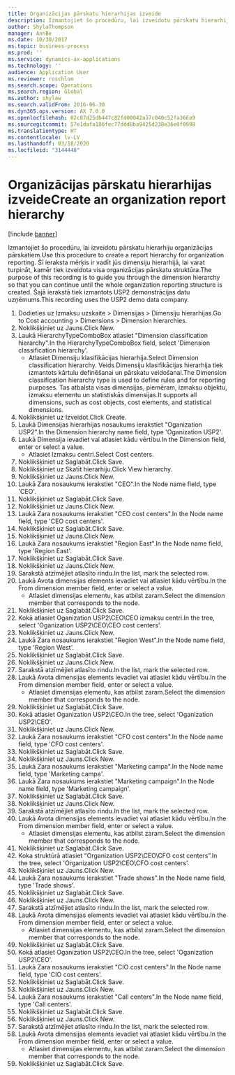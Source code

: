 ```yaml
---
title: Organizācijas pārskatu hierarhijas izveide
description: Izmantojiet šo procedūru, lai izveidotu pārskatu hierarhiju organizācijas pārskatiem.
author: ShylaThompson
manager: AnnBe
ms.date: 10/30/2017
ms.topic: business-process
ms.prod: ''
ms.service: dynamics-ax-applications
ms.technology: ''
audience: Application User
ms.reviewer: roschlom
ms.search.scope: Operations
ms.search.region: Global
ms.author: shylaw
ms.search.validFrom: 2016-06-30
ms.dyn365.ops.version: AX 7.0.0
ms.openlocfilehash: 02c87d25db447c82fd00042a37c040c52fa366a9
ms.sourcegitcommit: 57e1dafa186fec77ddd8ba9425d238e36e0f0998
ms.translationtype: HT
ms.contentlocale: lv-LV
ms.lasthandoff: 03/18/2020
ms.locfileid: "3144448"
---
```

# <a name="create-an-organization-report-hierarchy"></a><span data-ttu-id="6a14a-103">Organizācijas pārskatu hierarhijas izveide</span><span class="sxs-lookup"><span data-stu-id="6a14a-103">Create an organization report hierarchy</span></span>

[!include [banner](../../includes/banner.md)]

<span data-ttu-id="6a14a-104">Izmantojiet šo procedūru, lai izveidotu pārskatu hierarhiju organizācijas pārskatiem.</span><span class="sxs-lookup"><span data-stu-id="6a14a-104">Use this procedure to create a report hierarchy for organization reporting.</span></span> <span data-ttu-id="6a14a-105">Šī ieraksta mērķis ir vadīt jūs dimensiju hierarhijā, lai varat turpināt, kamēr tiek izveidota visa organizācijas pārskatu struktūra.</span><span class="sxs-lookup"><span data-stu-id="6a14a-105">The purpose of this recording is to guide you through the dimension hierarchy so that you can continue until the whole organization reporting structure is created.</span></span> <span data-ttu-id="6a14a-106">Šajā ierakstā tiek izmantots USP2 demonstrācijas datu uzņēmums.</span><span class="sxs-lookup"><span data-stu-id="6a14a-106">This recording uses the USP2 demo data company.</span></span>

1. <span data-ttu-id="6a14a-107">Dodieties uz Izmaksu uzskaite > Dimensijas > Dimensiju hierarhijas.</span><span class="sxs-lookup"><span data-stu-id="6a14a-107">Go to Cost accounting > Dimensions > Dimension hierarchies.</span></span>
2. <span data-ttu-id="6a14a-108">Noklikšķiniet uz Jauns.</span><span class="sxs-lookup"><span data-stu-id="6a14a-108">Click New.</span></span>
3. <span data-ttu-id="6a14a-109">Laukā HierarchyTypeComboBox atlasiet "Dimension classification hierarchy".</span><span class="sxs-lookup"><span data-stu-id="6a14a-109">In the HierarchyTypeComboBox field, select 'Dimension classification hierarchy'.</span></span>
    * <span data-ttu-id="6a14a-110">Atlasiet Dimensiju klasifikācijas hierarhija.</span><span class="sxs-lookup"><span data-stu-id="6a14a-110">Select Dimension classification hierarchy.</span></span> <span data-ttu-id="6a14a-111">Veids Dimensiju klasifikācijas hierarhija tiek izmantots kārtulu definēšanai un pārskatu veidošanai.</span><span class="sxs-lookup"><span data-stu-id="6a14a-111">The Dimension classification hierarchy type is used to define rules and for reporting purposes.</span></span> <span data-ttu-id="6a14a-112">Tas atbalsta visas dimensijas, piemēram, izmaksu objektu, izmaksu elementu un statistiskās dimensijas.</span><span class="sxs-lookup"><span data-stu-id="6a14a-112">It supports all dimensions, such as cost objects, cost elements, and statistical dimensions.</span></span>  
4. <span data-ttu-id="6a14a-113">Noklikšķiniet uz Izveidot.</span><span class="sxs-lookup"><span data-stu-id="6a14a-113">Click Create.</span></span>
5. <span data-ttu-id="6a14a-114">Laukā Dimensijas hierarhijas nosaukums ierakstiet "Oganization USP2".</span><span class="sxs-lookup"><span data-stu-id="6a14a-114">In the Dimension hierarchy name field, type 'Oganization USP2'.</span></span>
6. <span data-ttu-id="6a14a-115">Laukā Dimensija ievadiet vai atlasiet kādu vērtību.</span><span class="sxs-lookup"><span data-stu-id="6a14a-115">In the Dimension field, enter or select a value.</span></span>
    * <span data-ttu-id="6a14a-116">Atlasiet Izmaksu centri.</span><span class="sxs-lookup"><span data-stu-id="6a14a-116">Select Cost centers.</span></span>  
7. <span data-ttu-id="6a14a-117">Noklikšķiniet uz Saglabāt.</span><span class="sxs-lookup"><span data-stu-id="6a14a-117">Click Save.</span></span>
8. <span data-ttu-id="6a14a-118">Noklikšķiniet uz Skatīt hierarhiju.</span><span class="sxs-lookup"><span data-stu-id="6a14a-118">Click View hierarchy.</span></span>
9. <span data-ttu-id="6a14a-119">Noklikšķiniet uz Jauns.</span><span class="sxs-lookup"><span data-stu-id="6a14a-119">Click New.</span></span>
10. <span data-ttu-id="6a14a-120">Laukā Zara nosaukums ierakstiet "CEO".</span><span class="sxs-lookup"><span data-stu-id="6a14a-120">In the Node name field, type 'CEO'.</span></span>
11. <span data-ttu-id="6a14a-121">Noklikšķiniet uz Saglabāt.</span><span class="sxs-lookup"><span data-stu-id="6a14a-121">Click Save.</span></span>
12. <span data-ttu-id="6a14a-122">Noklikšķiniet uz Jauns.</span><span class="sxs-lookup"><span data-stu-id="6a14a-122">Click New.</span></span>
13. <span data-ttu-id="6a14a-123">Laukā Zara nosaukums ierakstiet "CEO cost centers".</span><span class="sxs-lookup"><span data-stu-id="6a14a-123">In the Node name field, type 'CEO cost centers'.</span></span>
14. <span data-ttu-id="6a14a-124">Noklikšķiniet uz Saglabāt.</span><span class="sxs-lookup"><span data-stu-id="6a14a-124">Click Save.</span></span>
15. <span data-ttu-id="6a14a-125">Noklikšķiniet uz Jauns.</span><span class="sxs-lookup"><span data-stu-id="6a14a-125">Click New.</span></span>
16. <span data-ttu-id="6a14a-126">Laukā Zara nosaukums ierakstiet "Region East".</span><span class="sxs-lookup"><span data-stu-id="6a14a-126">In the Node name field, type 'Region East'.</span></span>
17. <span data-ttu-id="6a14a-127">Noklikšķiniet uz Saglabāt.</span><span class="sxs-lookup"><span data-stu-id="6a14a-127">Click Save.</span></span>
18. <span data-ttu-id="6a14a-128">Noklikšķiniet uz Jauns.</span><span class="sxs-lookup"><span data-stu-id="6a14a-128">Click New.</span></span>
19. <span data-ttu-id="6a14a-129">Sarakstā atzīmējiet atlasīto rindu.</span><span class="sxs-lookup"><span data-stu-id="6a14a-129">In the list, mark the selected row.</span></span>
20. <span data-ttu-id="6a14a-130">Laukā Avota dimensijas elements ievadiet vai atlasiet kādu vērtību.</span><span class="sxs-lookup"><span data-stu-id="6a14a-130">In the From dimension member field, enter or select a value.</span></span>
    * <span data-ttu-id="6a14a-131">Atlasiet dimensijas elementu, kas atbilst zaram.</span><span class="sxs-lookup"><span data-stu-id="6a14a-131">Select the dimension member that corresponds to the node.</span></span>  
21. <span data-ttu-id="6a14a-132">Noklikšķiniet uz Saglabāt.</span><span class="sxs-lookup"><span data-stu-id="6a14a-132">Click Save.</span></span>
22. <span data-ttu-id="6a14a-133">Kokā atlasiet Oganization USP2\CEO\CEO izmaksu centri.</span><span class="sxs-lookup"><span data-stu-id="6a14a-133">In the tree, select 'Oganization USP2\CEO\CEO cost centers'.</span></span>
23. <span data-ttu-id="6a14a-134">Noklikšķiniet uz Jauns.</span><span class="sxs-lookup"><span data-stu-id="6a14a-134">Click New.</span></span>
24. <span data-ttu-id="6a14a-135">Laukā Zara nosaukums ierakstiet "Region West".</span><span class="sxs-lookup"><span data-stu-id="6a14a-135">In the Node name field, type 'Region West'.</span></span>
25. <span data-ttu-id="6a14a-136">Noklikšķiniet uz Saglabāt.</span><span class="sxs-lookup"><span data-stu-id="6a14a-136">Click Save.</span></span>
26. <span data-ttu-id="6a14a-137">Noklikšķiniet uz Jauns.</span><span class="sxs-lookup"><span data-stu-id="6a14a-137">Click New.</span></span>
27. <span data-ttu-id="6a14a-138">Sarakstā atzīmējiet atlasīto rindu.</span><span class="sxs-lookup"><span data-stu-id="6a14a-138">In the list, mark the selected row.</span></span>
28. <span data-ttu-id="6a14a-139">Laukā Avota dimensijas elements ievadiet vai atlasiet kādu vērtību.</span><span class="sxs-lookup"><span data-stu-id="6a14a-139">In the From dimension member field, enter or select a value.</span></span>
    * <span data-ttu-id="6a14a-140">Atlasiet dimensijas elementu, kas atbilst zaram.</span><span class="sxs-lookup"><span data-stu-id="6a14a-140">Select the dimension member that corresponds to the node.</span></span>  
29. <span data-ttu-id="6a14a-141">Noklikšķiniet uz Saglabāt.</span><span class="sxs-lookup"><span data-stu-id="6a14a-141">Click Save.</span></span>
30. <span data-ttu-id="6a14a-142">Kokā atlasiet Oganization USP2\CEO.</span><span class="sxs-lookup"><span data-stu-id="6a14a-142">In the tree, select 'Oganization USP2\CEO'.</span></span>
31. <span data-ttu-id="6a14a-143">Noklikšķiniet uz Jauns.</span><span class="sxs-lookup"><span data-stu-id="6a14a-143">Click New.</span></span>
32. <span data-ttu-id="6a14a-144">Laukā Zara nosaukums ierakstiet "CFO cost centers".</span><span class="sxs-lookup"><span data-stu-id="6a14a-144">In the Node name field, type 'CFO cost centers'.</span></span>
33. <span data-ttu-id="6a14a-145">Noklikšķiniet uz Saglabāt.</span><span class="sxs-lookup"><span data-stu-id="6a14a-145">Click Save.</span></span>
34. <span data-ttu-id="6a14a-146">Noklikšķiniet uz Jauns.</span><span class="sxs-lookup"><span data-stu-id="6a14a-146">Click New.</span></span>
35. <span data-ttu-id="6a14a-147">Laukā Zara nosaukums ierakstiet "Marketing campa".</span><span class="sxs-lookup"><span data-stu-id="6a14a-147">In the Node name field, type 'Marketing campa'.</span></span>
36. <span data-ttu-id="6a14a-148">Laukā Zara nosaukums ierakstiet "Marketing campaign".</span><span class="sxs-lookup"><span data-stu-id="6a14a-148">In the Node name field, type 'Marketing campaign'.</span></span>
37. <span data-ttu-id="6a14a-149">Noklikšķiniet uz Saglabāt.</span><span class="sxs-lookup"><span data-stu-id="6a14a-149">Click Save.</span></span>
38. <span data-ttu-id="6a14a-150">Noklikšķiniet uz Jauns.</span><span class="sxs-lookup"><span data-stu-id="6a14a-150">Click New.</span></span>
39. <span data-ttu-id="6a14a-151">Sarakstā atzīmējiet atlasīto rindu.</span><span class="sxs-lookup"><span data-stu-id="6a14a-151">In the list, mark the selected row.</span></span>
40. <span data-ttu-id="6a14a-152">Laukā Avota dimensijas elements ievadiet vai atlasiet kādu vērtību.</span><span class="sxs-lookup"><span data-stu-id="6a14a-152">In the From dimension member field, enter or select a value.</span></span>
    * <span data-ttu-id="6a14a-153">Atlasiet dimensijas elementu, kas atbilst zaram.</span><span class="sxs-lookup"><span data-stu-id="6a14a-153">Select the dimension member that corresponds to the node.</span></span>  
41. <span data-ttu-id="6a14a-154">Noklikšķiniet uz Saglabāt.</span><span class="sxs-lookup"><span data-stu-id="6a14a-154">Click Save.</span></span>
42. <span data-ttu-id="6a14a-155">Koka struktūrā atlasiet “Organization USP2\CEO\CFO cost centers”.</span><span class="sxs-lookup"><span data-stu-id="6a14a-155">In the tree, select 'Organization USP2\CEO\CFO cost centers'.</span></span>
43. <span data-ttu-id="6a14a-156">Noklikšķiniet uz Jauns.</span><span class="sxs-lookup"><span data-stu-id="6a14a-156">Click New.</span></span>
44. <span data-ttu-id="6a14a-157">Laukā Zara nosaukums ierakstiet "Trade shows".</span><span class="sxs-lookup"><span data-stu-id="6a14a-157">In the Node name field, type 'Trade shows'.</span></span>
45. <span data-ttu-id="6a14a-158">Noklikšķiniet uz Saglabāt.</span><span class="sxs-lookup"><span data-stu-id="6a14a-158">Click Save.</span></span>
46. <span data-ttu-id="6a14a-159">Noklikšķiniet uz Jauns.</span><span class="sxs-lookup"><span data-stu-id="6a14a-159">Click New.</span></span>
47. <span data-ttu-id="6a14a-160">Sarakstā atzīmējiet atlasīto rindu.</span><span class="sxs-lookup"><span data-stu-id="6a14a-160">In the list, mark the selected row.</span></span>
48. <span data-ttu-id="6a14a-161">Laukā Avota dimensijas elements ievadiet vai atlasiet kādu vērtību.</span><span class="sxs-lookup"><span data-stu-id="6a14a-161">In the From dimension member field, enter or select a value.</span></span>
    * <span data-ttu-id="6a14a-162">Atlasiet dimensijas elementu, kas atbilst zaram.</span><span class="sxs-lookup"><span data-stu-id="6a14a-162">Select the dimension member that corresponds to the node.</span></span>  
49. <span data-ttu-id="6a14a-163">Noklikšķiniet uz Saglabāt.</span><span class="sxs-lookup"><span data-stu-id="6a14a-163">Click Save.</span></span>
50. <span data-ttu-id="6a14a-164">Kokā atlasiet Oganization USP2\CEO.</span><span class="sxs-lookup"><span data-stu-id="6a14a-164">In the tree, select 'Oganization USP2\CEO'.</span></span>
51. <span data-ttu-id="6a14a-165">Laukā Zara nosaukums ierakstiet "CIO cost centers".</span><span class="sxs-lookup"><span data-stu-id="6a14a-165">In the Node name field, type 'CIO cost centers'.</span></span>
52. <span data-ttu-id="6a14a-166">Noklikšķiniet uz Saglabāt.</span><span class="sxs-lookup"><span data-stu-id="6a14a-166">Click Save.</span></span>
53. <span data-ttu-id="6a14a-167">Noklikšķiniet uz Jauns.</span><span class="sxs-lookup"><span data-stu-id="6a14a-167">Click New.</span></span>
54. <span data-ttu-id="6a14a-168">Laukā Zara nosaukums ierakstiet "Call centers".</span><span class="sxs-lookup"><span data-stu-id="6a14a-168">In the Node name field, type 'Call centers'.</span></span>
55. <span data-ttu-id="6a14a-169">Noklikšķiniet uz Saglabāt.</span><span class="sxs-lookup"><span data-stu-id="6a14a-169">Click Save.</span></span>
56. <span data-ttu-id="6a14a-170">Noklikšķiniet uz Jauns.</span><span class="sxs-lookup"><span data-stu-id="6a14a-170">Click New.</span></span>
57. <span data-ttu-id="6a14a-171">Sarakstā atzīmējiet atlasīto rindu.</span><span class="sxs-lookup"><span data-stu-id="6a14a-171">In the list, mark the selected row.</span></span>
58. <span data-ttu-id="6a14a-172">Laukā Avota dimensijas elements ievadiet vai atlasiet kādu vērtību.</span><span class="sxs-lookup"><span data-stu-id="6a14a-172">In the From dimension member field, enter or select a value.</span></span>
    * <span data-ttu-id="6a14a-173">Atlasiet dimensijas elementu, kas atbilst zaram.</span><span class="sxs-lookup"><span data-stu-id="6a14a-173">Select the dimension member that corresponds to the node.</span></span>  
59. <span data-ttu-id="6a14a-174">Noklikšķiniet uz Saglabāt.</span><span class="sxs-lookup"><span data-stu-id="6a14a-174">Click Save.</span></span>

